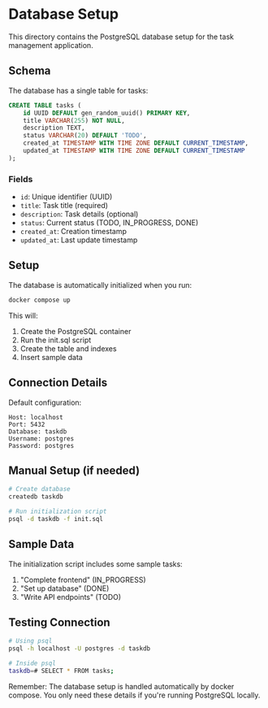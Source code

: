 # Database Setup

This directory contains the PostgreSQL database setup for the task management application.

## Schema

The database has a single table for tasks:

```sql
CREATE TABLE tasks (
    id UUID DEFAULT gen_random_uuid() PRIMARY KEY,
    title VARCHAR(255) NOT NULL,
    description TEXT,
    status VARCHAR(20) DEFAULT 'TODO',
    created_at TIMESTAMP WITH TIME ZONE DEFAULT CURRENT_TIMESTAMP,
    updated_at TIMESTAMP WITH TIME ZONE DEFAULT CURRENT_TIMESTAMP
);
```

### Fields
- `id`: Unique identifier (UUID)
- `title`: Task title (required)
- `description`: Task details (optional)
- `status`: Current status (TODO, IN_PROGRESS, DONE)
- `created_at`: Creation timestamp
- `updated_at`: Last update timestamp

## Setup

The database is automatically initialized when you run:
```bash
docker compose up
```

This will:
1. Create the PostgreSQL container
2. Run the init.sql script
3. Create the table and indexes
4. Insert sample data

## Connection Details

Default configuration:
```
Host: localhost
Port: 5432
Database: taskdb
Username: postgres
Password: postgres
```

## Manual Setup (if needed)

```bash
# Create database
createdb taskdb

# Run initialization script
psql -d taskdb -f init.sql
```

## Sample Data

The initialization script includes some sample tasks:
1. "Complete frontend" (IN_PROGRESS)
2. "Set up database" (DONE)
3. "Write API endpoints" (TODO)

## Testing Connection

```bash
# Using psql
psql -h localhost -U postgres -d taskdb

# Inside psql
taskdb=# SELECT * FROM tasks;
```

Remember: The database setup is handled automatically by docker compose. You only need these details if you're running PostgreSQL locally.
